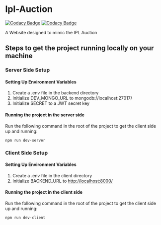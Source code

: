 # Ipl-Auction

[![Codacy Badge](https://api.codacy.com/project/badge/Grade/4420544495894429ad49f62cc66c40fc)](https://app.codacy.com/gh/Coder-Srinivas/Ipl-Auction?utm_source=github.com&utm_medium=referral&utm_content=Coder-Srinivas/Ipl-Auction&utm_campaign=Badge_Grade_Settings)
  [![Codacy Badge](https://api.codacy.com/project/badge/Grade/e3ba9e6a3bb84fc7a3c6905c8e1af48c)](https://app.codacy.com/gh/Coder-Srinivas/Ipl-Auction?utm_source=github.com&utm_medium=referral&utm_content=Coder-Srinivas/Ipl-Auction&utm_campaign=Badge_Grade)
  
A Website designed to mimic the IPL Auction

## Steps to get the project running locally on your machine

### Server Side Setup

#### Setting Up Environment Variables

1. Create a .env file in the backend directory
2. Initialize DEV_MONGO_URL to mongodb://localhost:27017/
3. Initialize SECRET to a JWT secret key

#### Running the project in the server side

Run the following command in the root
of the project to get the client side
up and running:

```
npm run dev-server
```

### Client Side Setup

#### Setting Up Environment Variables

1. Create a .env file in the client directory
2. Initialize BACKEND_URL to <http://localhost:8000/>

#### Running the project in the client side

Run the following command in the root
of the project to get the client side
up and running:

```
npm run dev-client
```
